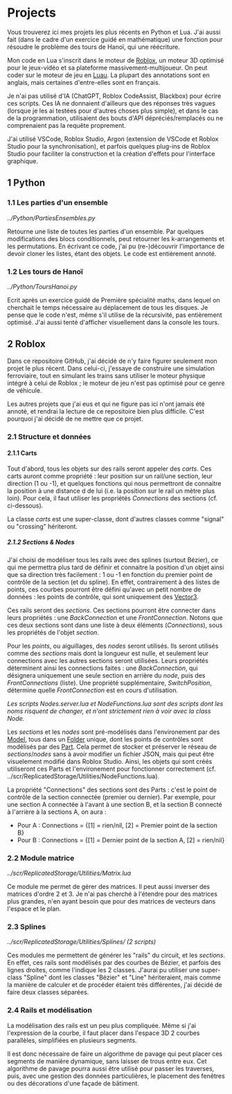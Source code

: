 # Projects

Vous trouverez ici mes projets les plus récents en Python et Lua. J'ai aussi fait (dans le cadre d'un exercice guidé en mathématique) une fonction pour résoudre le problème des tours de Hanoï, qui une réécriture. 

Mon code en Lua s'inscrit dans le moteur de [Roblox](https://create.roblox.com/docs/fr-fr/platform), un moteur 3D optimisé pour le jeux-vidéo et sa plateforme massivement-multijoueur. On peut coder sur le moteur de jeu en [Luau](https://luau-lang.org/). La plupart des annotations sont en anglais, mais certaines d'entre-elles sont en français. 

Je n'ai pas utilisé d'IA (ChatGPT, Roblox CodeAssist, Blackbox) pour écrire ces scripts. Ces IA ne donnaient d'ailleurs que des réponses très vagues (lorsque je les ai testées pour d'autres choses plus simple), et dans le cas de la programmation, utilisaient des bouts d'API dépréciés/remplacés ou ne comprenaient pas la requête proprement.

J'ai utilisé VSCode, Roblox Studio, Argon (extension de VSCode et Roblox Studio pour la synchronisation), et parfois quelques plug-ins de Roblox Studio pour faciliter la construction et la création d'effets pour l'interface graphique.

## 1 Python

### 1.1 Les parties d'un ensemble
*../Python/PartiesEnsembles.py*

Retourne une liste de toutes les parties d'un ensemble. Par quelques modifications des blocs conditionnels, peut retourner les k-arrangements et les permutations. En écrivant ce code, j'ai pu (re-)découvrir l'importance de devoir cloner les listes, étant des objets. Le code est entièrement annoté.

### 1.2 Les tours de Hanoï
*../Python/ToursHanoi.py*

Ecrit après un exercice guidé de Première spécialité maths, dans lequel on cherchait le temps nécessaire au déplacement de tous les disques. Je pense que le code n'est, même s'il utilise de la récursivité, pas entièrement optimisé. J'ai aussi tenté d'afficher visuellement dans la console les tours.

## 2 Roblox

Dans ce repositoire GitHub, j'ai décidé de n'y faire figurer seulement mon projet le plus récent. Dans celui-ci, j'essaye de construire une simulation ferroviaire, tout en simulant les trains sans utiliser le moteur physique intégré à celui de Roblox ; le moteur de jeu n'est pas optimisé pour ce genre de véhicule.

Les autres projets que j'ai eus et qui ne figure pas ici n'ont jamais été annoté, et rendrai la lecture de ce repositoire bien plus difficile. C'est pourquoi j'ai décidé de ne mettre que ce projet.

### 2.1 Structure et données

#### 2.1.1 Carts

Tout d'abord, tous les objets sur des rails seront appeler des *carts*. Ces carts auront comme propriété : leur position sur un rail/une section, leur direction (1 ou -1), et quelques fonctions qui nous permettront de connaitre la position à une distance d de lui (i.e. la position sur le rail un mètre plus loin). Pour cela, il faut utiliser les propriétés *Connections* des sections (cf. ci-dessous).

La classe *carts* est une super-classe, dont d'autres classes comme "signal" ou "crossing" hériteront.

##### 2.1.2 Sections & Nodes

J'ai choisi de modéliser tous les rails avec des splines (surtout Bézier), ce qui me permettra plus tard de définir et connaitre la position d'un objet ainsi que sa direction très facilement : 1 ou -1 en fonction du premier point de contrôle de la section (et du spline). En effet, contrairement à des listes de points, ces courbes pourront être défini qu'avec un petit nombre de données : les points de contrôle, qui sont uniquement des [Vector3](https://create.roblox.com/docs/fr-fr/reference/engine/datatypes/Vector3). 

Ces rails seront des *sections*. Ces sections pourront être connecter dans leurs propriétés : une *BackConnection* et une *FrontConnection*. Notons que ces deux sections sont dans une liste à deux éléments (*Connections*), sous les propriétés de l'objet *section*.

Pour les *points*, ou aiguillages, des *nodes* seront utilisés. Ils seront utilisés comme des *sections* mais dont la longueur est nulle, et seulement leur connections avec les autres sections seront utilisées. Leurs propriétés déterminent ainsi les connections faites : une *BackConnection*, qui désignera uniquement une seule section en arrière du *node*, puis des *FrontConnections* (liste). Une propriété supplémentaire, *SwitchPosition*, détermine quelle *FrontConnection* est en cours d'utilisation.

*Les scripts Nodes.server.lua et NodeFunctions.lua sont des scripts dont les noms risquent de changer, et n'ont strictement rien à voir avec la class Node.*

Les *sections* et les *nodes* sont pré-modélisés dans l'environement par des [Model](https://create.roblox.com/docs/fr-fr/reference/engine/classes/Model), tous dans un [Folder](https://create.roblox.com/docs/fr-fr/reference/engine/classes/Folder) unique, dont les points de contrôles sont modélisés par des [Part](https://create.roblox.com/docs/fr-fr/reference/engine/classes/Part). Cela permet de stocker et préserver le réseau de *sections*/*nodes* sans à avoir modifier un fichier JSON, mais qui peut être visuelement modifié dans Roblox Studio. Ainsi, les objets qui sont créés utiliseront ces Parts et l'environement pour fonctionner correctement (cf. ../scr/ReplicatedStorage/Utilities/NodeFunctions.lua).

La propriété "Connections" des sections sont des Parts : c'est le point de contrôle de la section connectée (premier ou dernier). Par exemple, pour une section A connectée à l'avant à une section B, et la section B connecté à l'arrière à la sections A, on aura :
- Pour A : Connections = {[1] = rien/nil, [2] = Premier point de la section B}
- Pour B : Connections = {[1] = Dernier point de la section A, [2] = rien/nil}

#### 

### 2.2 Module matrice
*../scr/ReplicatedStorage/Utilities/Matrix.lua*

Ce module me permet de gérer des matrices. Il peut aussi inverser des matrices d'ordre 2 et 3. Je n'ai pas cherché à l'étendre pour des matrices plus grandes, n'en ayant besoin que pour des matrices de vecteurs dans l'espace et le plan.

### 2.3 Splines
*../scr/ReplicatedStorage/Utilities/Splines/ (2 scripts)*

Ces modules me permettent de générer les "rails" du circuit, et les *sections*. En effet, ces rails sont modélisés par des courbes de Bézier, et parfois des lignes droites, comme l'indique les 2 classes. J'aurai pu utiliser une super-class "Spline" dont les classes "Bézier" et "Line" hériteraient, mais comme la manière de calculer et de procéder étaient très différentes, j'ai décidé de faire deux classes séparées.

### 2.4 Rails et modélisation

La modélisation des rails est un peu plus compliquée. Même si j'ai l'expression de la courbe, il faut placer dans l'espace 3D 2 courbes parallèles, simplifiées en plusieurs segments. 

Il est donc nécessaire de faire un algorithme de pavage qui peut placer ces segments de manière dynamique, sans laisser de trous entre eux. Cet algorithme de pavage pourra aussi être utilisé pour passer les traverses, puis, avec une gestion des données particulières, le placement des fenêtres ou des décorations d'une façade de bâtiment.